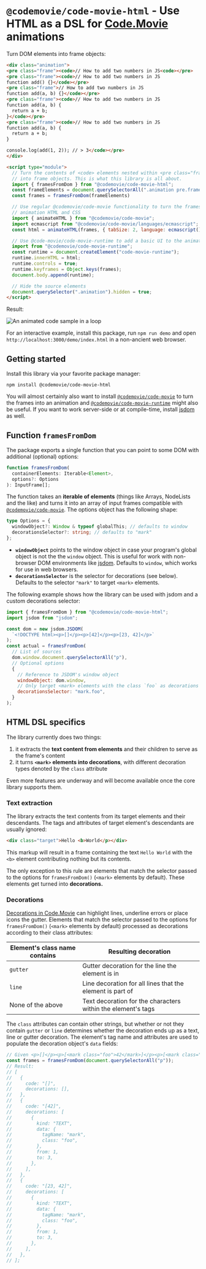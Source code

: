 # `@codemovie/code-movie-html` - Use HTML as a DSL for [Code.Movie](https://code.movie) animations

Turn DOM elements into frame objects:

```html
<div class="animation">
<pre class="frame"><code>// How to add two numbers in JS<code></pre>
<pre class="frame"><code>// How to add two numbers in JS
function add() {}</code></pre>
<pre class="frame">// How to add two numbers in JS
function add(a, b) {}</code></pre>
<pre class="frame"><code>// How to add two numbers in JS
function add(a, b) {
  return a + b;
}</code></pre>
<pre class="frame"><code>// How to add two numbers in JS
function add(a, b) {
  return a + b;
}

console.log(add(1, 2)); // > 3</code></pre>
</div>

<script type="module">
  // Turn the contents of <code> elements nested within <pre class="frame">
  // into frame objects. This is what this library is all about.
  import { framesFromDom } from "@codemovie/code-movie-html";
  const frameElements = document.querySelectorAll(".animation pre.frame > code");
  const frames = framesFromDom(frameElements)

  // Use regular @codemovie/code-movie functionality to turn the frames into
  // animation HTML and CSS
  import { animateHTML } from "@codemovie/code-movie";
  import ecmascript from "@codemovie/code-movie/languages/ecmascript";
  const html = animateHTML(frames, { tabSize: 2, language: ecmascript() });

  // Use @code-movie/code-movie-runtime to add a basic UI to the animation and
  import from "@codemovie/code-movie-runtime";
  const runtime = document.createElement("code-movie-runtime");
  runtime.innerHTML = html;
  runtime.controls = true;
  runtime.keyframes = Object.keys(frames);
  document.body.append(runtime);

  // Hide the source elements
  document.querySelector(".animation").hidden = true;
</script>
```

Result:

![An animated code sample in a loop](https://github.com/CodeMovie/code-movie-html/raw/feature/jsdom/demo/demo.gif)

For an interactive example, install this package, run `npm run demo` and open `http://localhost:3000/demo/index.html` in a non-ancient web browser.

## Getting started

Install this library via your favorite package manager:

```shell
npm install @codemovie/code-movie-html
```

You will almost certainly also want to install [`@codemovie/code-movie`](https://www.npmjs.com/package/@codemovie/code-movie) to turn the frames into an animation and [`@codemovie/code-movie-runtime`](https://www.npmjs.com/package/@codemovie/code-movie-runtime) might also be useful. If you want to work server-side or at compile-time, install [jsdom](https://github.com/jsdom/jsdom) as well.

## Function `framesFromDom`

The package exports a single function that you can point to some DOM with additional (optional) options:

```typescript
function framesFromDom(
  containerElements: Iterable<Element>,
  options?: Options
): InputFrame[];
```

The function takes an **iterable of elements** (things like Arrays, NodeLists and the like) and turns it into an array of input frames compatible with [`@codemovie/code-movie`](https://www.npmjs.com/package/@codemovie/code-movie). The options object has the following shape:

```typescript
type Options = {
  windowObject?: Window & typeof globalThis; // defaults to window
  decorationsSelector?: string; // defaults to "mark"
};
```

- **`windowObject`** points to the window object in case your program's global object is not the the `window` object. This is useful for work with non-browser DOM environments like [jsdom](https://github.com/jsdom/jsdom). Defaults to `window`, which works for use in web browsers.
- **`decorationsSelector`** is the selector for decorations (see below). Defaults to the selector `"mark"` to target `<mark>` elements.

The following example shows how the library can be used with jsdom and a custom decorations selector:

```javascript
import { framesFromDom } from "@codemovie/code-movie-html";
import jsdom from "jsdom";

const dom = new jsdom.JSDOM(
  `<!DOCTYPE html><p>[]</p><p>[42]</p><p>[23, 42]</p>`
);
const actual = framesFromDom(
  // List of sources
  dom.window.document.querySelectorAll("p"),
  // Optional options
  {
    // Reference to JSDOM's window object
    windowObject: dom.window,
    // Only target <mark> elements with the class `foo` as decorations
    decorationsSelector: "mark.foo",
  }
);
```

## HTML DSL specifics

The library currently does two things:

1. it extracts the **text content from elements** and their children to serve as the frame's content
2. it turns **`<mark>` elements into decorations**, with different decoration types denoted by the `class` attribute

Even more features are underway and will become available once the core library supports them.

### Text extraction

The library extracts the text contents from its target elements and their descendants. The tags and attributes of target element's descendants are usually ignored:

```html
<div class="target">Hello <b>World</p></div>
```

This markup will result in a frame containing the text `Hello World` with the `<b>` element contributing nothing but its contents.

The only exception to this rule are elements that match the selector passed to the options for `framesFromDom()` (`<mark>` elements by default). These elements get turned into **decorations.**

### Decorations

[Decorations in Code.Movie](http://code.movie/docs/guides/decorations.html) can highlight lines, underline errors or place icons the gutter. Elements
that match the selector passed to the options for `framesFromDom()` (`<mark>` elements by default) processed as decorations according to their class attributes:

| Element's class name contains | Resulting decoration                                         |
| ----------------------------- | ------------------------------------------------------------ |
| `gutter`                      | Gutter decoration for the line the element is in             |
| `line`                        | Line decoration for all lines that the element is part of    |
| None of the above             | Text decoration for the characters within the element's tags |

The `class` attributes can contain other strings, but whether or not they contain `gutter` or `line` determines whether the decoration ends up as a text, line or gutter decoration. The element's tag name and attributes are used to populate the decoration object's `data` fields:

```javascript
// Given <p>[]</p><p>[<mark class="foo">42</mark>]</p><p>[<mark class="foo">23</mark>, 42]</p>
const frames = framesFromDom(document.querySelectorAll("p"));
// Result:
// [
//   {
//     code: "[]",
//     decorations: [],
//   },
//   {
//     code: "[42]",
//     decorations: [
//       {
//         kind: "TEXT",
//         data: {
//           tagName: "mark",
//           class: "foo",
//         },
//         from: 1,
//         to: 3,
//       },
//     ],
//   },
//   {
//     code: "[23, 42]",
//     decorations: [
//       {
//         kind: "TEXT",
//         data: {
//           tagName: "mark",
//           class: "foo",
//         },
//         from: 1,
//         to: 3,
//       },
//     ],
//   },
// ];
```
